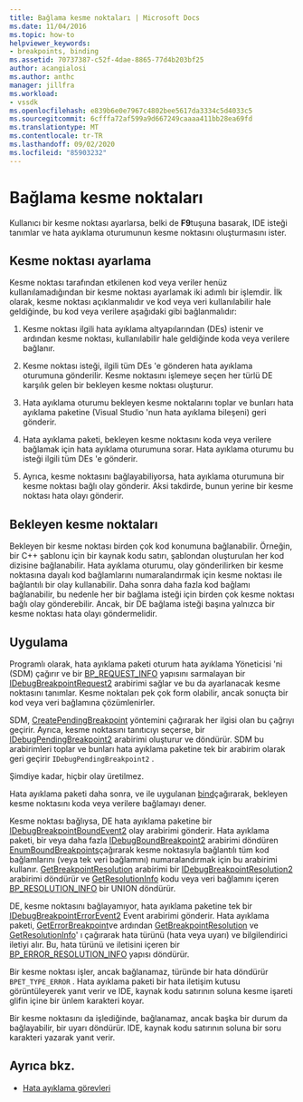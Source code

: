 ```yaml
---
title: Bağlama kesme noktaları | Microsoft Docs
ms.date: 11/04/2016
ms.topic: how-to
helpviewer_keywords:
- breakpoints, binding
ms.assetid: 70737387-c52f-4dae-8865-77d4b203bf25
author: acangialosi
ms.author: anthc
manager: jillfra
ms.workload:
- vssdk
ms.openlocfilehash: e839b6e0e7967c4802bee5617da3334c5d4033c5
ms.sourcegitcommit: 6cfffa72af599a9d667249caaaa411bb28ea69fd
ms.translationtype: MT
ms.contentlocale: tr-TR
ms.lasthandoff: 09/02/2020
ms.locfileid: "85903232"
---
```

# <a name="bind-breakpoints"></a>Bağlama kesme noktaları
Kullanıcı bir kesme noktası ayarlarsa, belki de **F9**tuşuna basarak, IDE isteği tanımlar ve hata ayıklama oturumunun kesme noktasını oluşturmasını ister.

## <a name="set-a-breakpoint"></a>Kesme noktası ayarlama
 Kesme noktası tarafından etkilenen kod veya veriler henüz kullanılamadığından bir kesme noktası ayarlamak iki adımlı bir işlemdir. İlk olarak, kesme noktası açıklanmalıdır ve kod veya veri kullanılabilir hale geldiğinde, bu kod veya verilere aşağıdaki gibi bağlanmalıdır:

1. Kesme noktası ilgili hata ayıklama altyapılarından (DEs) istenir ve ardından kesme noktası, kullanılabilir hale geldiğinde koda veya verilere bağlanır.

2. Kesme noktası isteği, ilgili tüm DEs 'e gönderen hata ayıklama oturumuna gönderilir. Kesme noktasını işlemeye seçen her türlü DE karşılık gelen bir bekleyen kesme noktası oluşturur.

3. Hata ayıklama oturumu bekleyen kesme noktalarını toplar ve bunları hata ayıklama paketine (Visual Studio 'nun hata ayıklama bileşeni) geri gönderir.

4. Hata ayıklama paketi, bekleyen kesme noktasını koda veya verilere bağlamak için hata ayıklama oturumuna sorar. Hata ayıklama oturumu bu isteği ilgili tüm DEs 'e gönderir.

5. Ayrıca, kesme noktasını bağlayabiliyorsa, hata ayıklama oturumuna bir kesme noktası bağlı olay gönderir. Aksi takdirde, bunun yerine bir kesme noktası hata olayı gönderir.

## <a name="pending-breakpoints"></a>Bekleyen kesme noktaları
 Bekleyen bir kesme noktası birden çok kod konumuna bağlanabilir. Örneğin, bir C++ şablonu için bir kaynak kodu satırı, şablondan oluşturulan her kod dizisine bağlanabilir. Hata ayıklama oturumu, olay gönderilirken bir kesme noktasına dayalı kod bağlamlarını numaralandırmak için kesme noktası ile bağlantılı bir olay kullanabilir. Daha sonra daha fazla kod bağlamı bağlanabilir, bu nedenle her bir bağlama isteği için birden çok kesme noktası bağlı olay gönderebilir. Ancak, bir DE bağlama isteği başına yalnızca bir kesme noktası hata olayı göndermelidir.

## <a name="implementation"></a>Uygulama
 Programlı olarak, hata ayıklama paketi oturum hata ayıklama Yöneticisi 'ni (SDM) çağırır ve bir [BP_REQUEST_INFO](../../extensibility/debugger/reference/bp-request-info.md) yapısını sarmalayan bir [IDebugBreakpointRequest2](../../extensibility/debugger/reference/idebugbreakpointrequest2.md) arabirimi sağlar ve bu da ayarlanacak kesme noktasını tanımlar. Kesme noktaları pek çok form olabilir, ancak sonuçta bir kod veya veri bağlamına çözümlenirler.

 SDM, [CreatePendingBreakpoint](../../extensibility/debugger/reference/idebugengine2-creatependingbreakpoint.md) yöntemini çağırarak her ilgisi olan bu çağrıyı geçirir. Ayrıca, kesme noktasını tanıtıcıyı seçerse, bir [IDebugPendingBreakpoint2](../../extensibility/debugger/reference/idebugpendingbreakpoint2.md) arabirimi oluşturur ve döndürür. SDM bu arabirimleri toplar ve bunları hata ayıklama paketine tek bir arabirim olarak geri geçirir `IDebugPendingBreakpoint2` .

 Şimdiye kadar, hiçbir olay üretilmez.

 Hata ayıklama paketi daha sonra, ve ile uygulanan [bind](../../extensibility/debugger/reference/idebugpendingbreakpoint2-bind.md)çağırarak, bekleyen kesme noktasını koda veya verilere bağlamayı dener.

 Kesme noktası bağlıysa, DE hata ayıklama paketine bir [IDebugBreakpointBoundEvent2](../../extensibility/debugger/reference/idebugbreakpointboundevent2.md) olay arabirimi gönderir. Hata ayıklama paketi, bir veya daha fazla [IDebugBoundBreakpoint2](../../extensibility/debugger/reference/idebugboundbreakpoint2.md) arabirimi döndüren [EnumBoundBreakpoints](../../extensibility/debugger/reference/idebugbreakpointboundevent2-enumboundbreakpoints.md)çağırarak kesme noktasıyla bağlantılı tüm kod bağlamlarını (veya tek veri bağlamını) numaralandırmak için bu arabirimi kullanır. [GetBreakpointResolution](../../extensibility/debugger/reference/idebugboundbreakpoint2-getbreakpointresolution.md) arabirimi bir [IDebugBreakpointResolution2](../../extensibility/debugger/reference/idebugbreakpointresolution2.md) arabirimi döndürür ve [GetResolutionInfo](../../extensibility/debugger/reference/idebugbreakpointresolution2-getresolutioninfo.md) kodu veya veri bağlamını içeren [BP_RESOLUTION_INFO](../../extensibility/debugger/reference/bp-resolution-info.md) bir UNION döndürür.

 DE, kesme noktasını bağlayamıyor, hata ayıklama paketine tek bir [IDebugBreakpointErrorEvent2](../../extensibility/debugger/reference/idebugbreakpointerrorevent2.md) Event arabirimi gönderir. Hata ayıklama paketi, [GetErrorBreakpoint](../../extensibility/debugger/reference/idebugbreakpointerrorevent2-geterrorbreakpoint.md)ve ardından [GetBreakpointResolution](../../extensibility/debugger/reference/idebugerrorbreakpoint2-getbreakpointresolution.md) ve [GetResolutionInfo](../../extensibility/debugger/reference/idebugerrorbreakpointresolution2-getresolutioninfo.md)' ı çağırarak hata türünü (hata veya uyarı) ve bilgilendirici iletiyi alır. Bu, hata türünü ve iletisini içeren bir [BP_ERROR_RESOLUTION_INFO](../../extensibility/debugger/reference/bp-error-resolution-info.md) yapısı döndürür.

 Bir kesme noktası işler, ancak bağlanamaz, türünde bir hata döndürür `BPET_TYPE_ERROR` . Hata ayıklama paketi bir hata iletişim kutusu görüntüleyerek yanıt verir ve IDE, kaynak kodu satırının soluna kesme işareti glifin içine bir ünlem karakteri koyar.

 Bir kesme noktasını da işlediğinde, bağlanamaz, ancak başka bir durum da bağlayabilir, bir uyarı döndürür. IDE, kaynak kodu satırının soluna bir soru karakteri yazarak yanıt verir.

## <a name="see-also"></a>Ayrıca bkz.
- [Hata ayıklama görevleri](../../extensibility/debugger/debugging-tasks.md)
